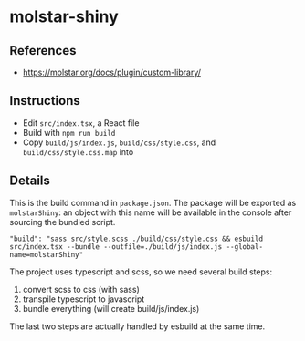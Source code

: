 # molstar-shiny

## References

* https://molstar.org/docs/plugin/custom-library/

## Instructions

* Edit `src/index.tsx`, a React file
* Build with `npm run build`
* Copy `build/js/index.js`, `build/css/style.css`, and `build/css/style.css.map` into 

## Details

This is the build command in `package.json`.
The package will be exported as `molstarShiny`: an object with this name will be available in the console after sourcing the bundled script.
```
"build": "sass src/style.scss ./build/css/style.css && esbuild src/index.tsx --bundle --outfile=./build/js/index.js --global-name=molstarShiny"
```

The project uses typescript and scss, so we need several build steps:
1. convert scss to css (with sass)
1. transpile typescript to javascript
1. bundle everything (will create build/js/index.js)

The last two steps are actually handled by esbuild at the same time.
